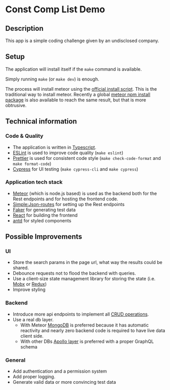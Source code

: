 # Const Comp List Demo

## Description
This app is a simple coding challenge given by an undisclosed company.

## Setup
The application will install itself if the `make` command is available.

Simply running `make` (or `make dev`) is enough.

The process will install meteor using the [official install script](https://install.meteor.com/). This is the traditional way to install meteor. Recently a global [meteor npm install package](https://www.npmjs.com/package/meteor) is also available to reach the same result, but that is more obtrusive.

## Technical information
### Code & Quality
 - The application is written in [Typescript](https://www.typescriptlang.org/).
 - [ESLint](https://eslint.org/) is used to improve code quality (`make eslint`)
 - [Prettier](https://prettier.io/) is used for consistent code style (`make check-code-format` and `make format-code`)
 - [Cypress](https://www.cypress.io/) for UI testing (`make cypress-cli` and `make cypress`)

### Application tech stack
- [Meteor](https://www.meteor.com/) (which is node.js based) is used as the backend both for the Rest endpoints and for hosting the frontend code.
- [Simple:Json-routes](https://meteor-rest.readthedocs.io/en/latest/packages/json-routes/README/) for setting up the Rest endpoints
- [Faker](https://www.npmjs.com/package/faker) for generating test data
- [React](https://reactjs.org/) for building the frontend
- [antd](https://ant.design/) for styled components

## Possible Improvements
### UI
- Store the search params in the page url, what way the results could be shared.
- Debounce requests not to flood the backend with queries.
- Use a client-size state management library for storing the state (i.e. [Mobx](https://mobx.js.org/README.html) or [Redux](https://redux.js.org/))
- Improve styling

### Backend
- Introduce more api endpoints to implement all [CRUD operations](https://en.wikipedia.org/wiki/Create,_read,_update_and_delete).
- Use a real db layer.
  - With Meteor [MongoDB](https://www.mongodb.com/) is preferred because it has automatic reactivity and nearly zero backend code is required to have live data client side.
  - With other DBs [Apollo layer](https://www.apollographql.com/) is preferred with a proper GraphQL schema

### General
- Add authentication and a permission system
- Add proper logging.
- Generate valid data or more convincing test data
